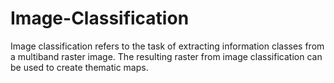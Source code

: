 # Image-Classification
Image classification refers to the task of extracting information classes from a multiband raster image. The resulting raster from image classification can be used to create thematic maps.

